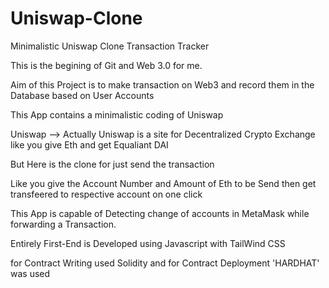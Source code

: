# Uniswap-Clone
Minimalistic Uniswap Clone Transaction Tracker

This is the begining of Git and Web 3.0 for me.

Aim of this Project is to make transaction on Web3 and record them in the Database based on User Accounts

This App contains a minimalistic coding of Uniswap

Uniswap --> Actually Uniswap is a site for Decentralized Crypto Exchange like you give Eth  and get Equaliant DAI

But Here is  the clone for just send the transaction

Like you give the Account Number and Amount of Eth  to be Send then get transfeered to respective account on one click

This App is capable of Detecting change of accounts in MetaMask while forwarding a Transaction.

Entirely First-End is Developed using Javascript with TailWind CSS 

for Contract Writing used Solidity and for Contract Deployment 'HARDHAT' was used
